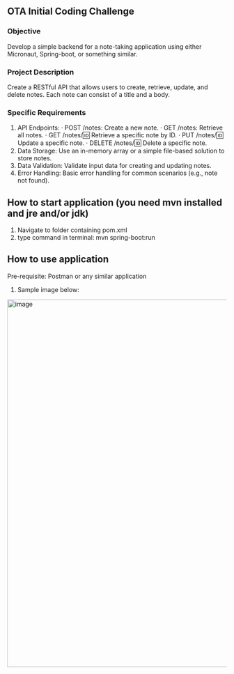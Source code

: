 
## OTA Initial Coding Challenge

### Objective
Develop a simple backend for a note-taking application using either Micronaut, Spring-boot, or something similar.

### Project Description
Create a RESTful API that allows users to create, retrieve, update, and delete notes. Each note can consist of a title and a body.


### Specific Requirements
1. API Endpoints:
· POST /notes: Create a new note.
· GET /notes: Retrieve all notes.
· GET /notes/:id: Retrieve a specific note by ID.
· PUT /notes/:id: Update a specific note.
· DELETE /notes/:id: Delete a specific note.
2. Data Storage: Use an in-memory array or a simple file-based solution to store notes.
3. Data Validation: Validate input data for creating and updating notes.
4. Error Handling: Basic error handling for common scenarios (e.g., note not found).


## How to start application (you need mvn installed and jre and/or jdk)

1. Navigate to folder containing pom.xml
2. type command in terminal: mvn spring-boot:run

## How to use application 
Pre-requisite: Postman or any similar application
1. Sample image below:
  <img width="844" alt="image" src="https://github.com/neildiamzon/note-api/assets/42030059/df81f27b-ac6f-4215-9dbe-995e198ec060">

  
